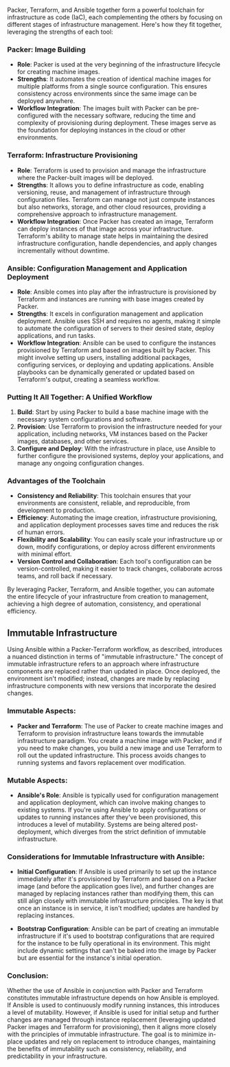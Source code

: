Packer, Terraform, and Ansible together form a powerful toolchain for infrastructure as code (IaC), each complementing the others by focusing on different stages of infrastructure management. Here's how they fit together, leveraging the strengths of each tool:

### Packer: Image Building
- **Role**: Packer is used at the very beginning of the infrastructure lifecycle for creating machine images.
- **Strengths**: It automates the creation of identical machine images for multiple platforms from a single source configuration. This ensures consistency across environments since the same image can be deployed anywhere.
- **Workflow Integration**: The images built with Packer can be pre-configured with the necessary software, reducing the time and complexity of provisioning during deployment. These images serve as the foundation for deploying instances in the cloud or other environments.

### Terraform: Infrastructure Provisioning
- **Role**: Terraform is used to provision and manage the infrastructure where the Packer-built images will be deployed.
- **Strengths**: It allows you to define infrastructure as code, enabling versioning, reuse, and management of infrastructure through configuration files. Terraform can manage not just compute instances but also networks, storage, and other cloud resources, providing a comprehensive approach to infrastructure management.
- **Workflow Integration**: Once Packer has created an image, Terraform can deploy instances of that image across your infrastructure. Terraform's ability to manage state helps in maintaining the desired infrastructure configuration, handle dependencies, and apply changes incrementally without downtime.

### Ansible: Configuration Management and Application Deployment
- **Role**: Ansible comes into play after the infrastructure is provisioned by Terraform and instances are running with base images created by Packer.
- **Strengths**: It excels in configuration management and application deployment. Ansible uses SSH and requires no agents, making it simple to automate the configuration of servers to their desired state, deploy applications, and run tasks.
- **Workflow Integration**: Ansible can be used to configure the instances provisioned by Terraform and based on images built by Packer. This might involve setting up users, installing additional packages, configuring services, or deploying and updating applications. Ansible playbooks can be dynamically generated or updated based on Terraform's output, creating a seamless workflow.

### Putting It All Together: A Unified Workflow
1. **Build**: Start by using Packer to build a base machine image with the necessary system configurations and software.
2. **Provision**: Use Terraform to provision the infrastructure needed for your application, including networks, VM instances based on the Packer images, databases, and other services.
3. **Configure and Deploy**: With the infrastructure in place, use Ansible to further configure the provisioned systems, deploy your applications, and manage any ongoing configuration changes.

### Advantages of the Toolchain
- **Consistency and Reliability**: This toolchain ensures that your environments are consistent, reliable, and reproducible, from development to production.
- **Efficiency**: Automating the image creation, infrastructure provisioning, and application deployment processes saves time and reduces the risk of human errors.
- **Flexibility and Scalability**: You can easily scale your infrastructure up or down, modify configurations, or deploy across different environments with minimal effort.
- **Version Control and Collaboration**: Each tool's configuration can be version-controlled, making it easier to track changes, collaborate across teams, and roll back if necessary.

By leveraging Packer, Terraform, and Ansible together, you can automate the entire lifecycle of your infrastructure from creation to management, achieving a high degree of automation, consistency, and operational efficiency.

## Immutable Infrastructure

Using Ansible within a Packer-Terraform workflow, as described, introduces a nuanced distinction in terms of "immutable infrastructure." The concept of immutable infrastructure refers to an approach where infrastructure components are replaced rather than updated in place. Once deployed, the environment isn't modified; instead, changes are made by replacing infrastructure components with new versions that incorporate the desired changes.

### Immutable Aspects:
- **Packer and Terraform**: The use of Packer to create machine images and Terraform to provision infrastructure leans towards the immutable infrastructure paradigm. You create a machine image with Packer, and if you need to make changes, you build a new image and use Terraform to roll out the updated infrastructure. This process avoids changes to running systems and favors replacement over modification.

### Mutable Aspects:
- **Ansible's Role**: Ansible is typically used for configuration management and application deployment, which can involve making changes to existing systems. If you're using Ansible to apply configurations or updates to running instances after they've been provisioned, this introduces a level of mutability. Systems are being altered post-deployment, which diverges from the strict definition of immutable infrastructure.

### Considerations for Immutable Infrastructure with Ansible:
- **Initial Configuration**: If Ansible is used primarily to set up the instance immediately after it's provisioned by Terraform and based on a Packer image (and before the application goes live), and further changes are managed by replacing instances rather than modifying them, this can still align closely with immutable infrastructure principles. The key is that once an instance is in service, it isn't modified; updates are handled by replacing instances.
  
- **Bootstrap Configuration**: Ansible can be part of creating an immutable infrastructure if it's used to bootstrap configurations that are required for the instance to be fully operational in its environment. This might include dynamic settings that can't be baked into the image by Packer but are essential for the instance's initial operation.

### Conclusion:
Whether the use of Ansible in conjunction with Packer and Terraform constitutes immutable infrastructure depends on how Ansible is employed. If Ansible is used to continuously modify running instances, this introduces a level of mutability. However, if Ansible is used for initial setup and further changes are managed through instance replacement (leveraging updated Packer images and Terraform for provisioning), then it aligns more closely with the principles of immutable infrastructure. The goal is to minimize in-place updates and rely on replacement to introduce changes, maintaining the benefits of immutability such as consistency, reliability, and predictability in your infrastructure.
